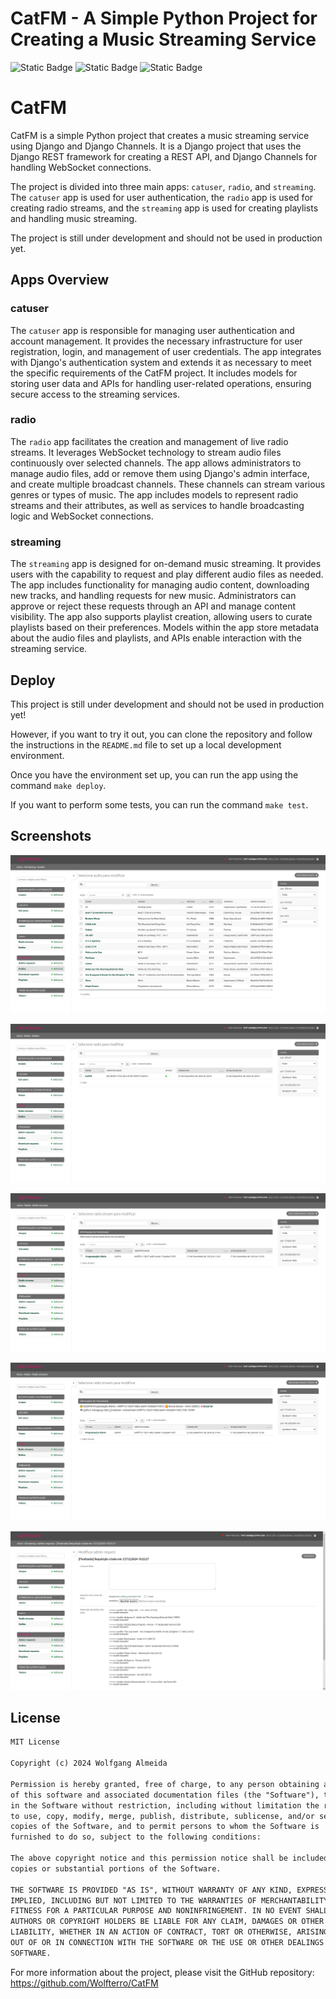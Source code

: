 # CatFM - A Simple Python Project for Creating a Music Streaming Service

![Static Badge](https://img.shields.io/badge/Python-3.9_%7C_3.10_%7C_3.11_%7C_3.12-blue)
![Static Badge](https://img.shields.io/badge/License-MIT_License-green)
![Static Badge](https://img.shields.io/badge/Coverage-50_%25-yellow)

# CatFM

CatFM is a simple Python project that creates a music streaming service using Django and Django Channels. It is a Django project that uses the Django REST framework for creating a REST API, and Django Channels for handling WebSocket connections.

The project is divided into three main apps: `catuser`, `radio`, and `streaming`. The `catuser` app is used for user authentication, the `radio` app is used for creating radio streams, and the `streaming` app is used for creating playlists and handling music streaming.

The project is still under development and should not be used in production yet.

## Apps Overview

### catuser

The `catuser` app is responsible for managing user authentication and account management. It provides the necessary infrastructure for user registration, login, and management of user credentials. The app integrates with Django's authentication system and extends it as necessary to meet the specific requirements of the CatFM project. It includes models for storing user data and APIs for handling user-related operations, ensuring secure access to the streaming services.

### radio

The `radio` app facilitates the creation and management of live radio streams. It leverages WebSocket technology to stream audio files continuously over selected channels. The app allows administrators to manage audio files, add or remove them using Django's admin interface, and create multiple broadcast channels. These channels can stream various genres or types of music. The app includes models to represent radio streams and their attributes, as well as services to handle broadcasting logic and WebSocket connections.

### streaming

The `streaming` app is designed for on-demand music streaming. It provides users with the capability to request and play different audio files as needed. The app includes functionality for managing audio content, downloading new tracks, and handling requests for new music. Administrators can approve or reject these requests through an API and manage content visibility. The app also supports playlist creation, allowing users to curate playlists based on their preferences. Models within the app store metadata about the audio files and playlists, and APIs enable interaction with the streaming service.

## Deploy

This project is still under development and should not be used in production yet!

However, if you want to try it out, you can clone the repository and follow the instructions in the `README.md` file to set up a local development environment.

Once you have the environment set up, you can run the app using the command `make deploy`.

If you want to perform some tests, you can run the command `make test`.

## Screenshots

![Audio Streaming](https://github.com/Wolfterro/CatFM/blob/master/docs/screenshots/screenshot01.png?raw=true)

![Radio List](https://github.com/Wolfterro/CatFM/blob/master/docs/screenshots/screenshot02.png?raw=true)

![Radio Stream List](https://github.com/Wolfterro/CatFM/blob/master/docs/screenshots/screenshot03.png?raw=true)

![Radio Broadcast Info](https://github.com/Wolfterro/CatFM/blob/master/docs/screenshots/screenshot04.png?raw=true)

![Admin Requests](https://github.com/Wolfterro/CatFM/blob/master/docs/screenshots/screenshot05.png?raw=true)

## License

```txt
MIT License

Copyright (c) 2024 Wolfgang Almeida

Permission is hereby granted, free of charge, to any person obtaining a copy
of this software and associated documentation files (the "Software"), to deal
in the Software without restriction, including without limitation the rights
to use, copy, modify, merge, publish, distribute, sublicense, and/or sell
copies of the Software, and to permit persons to whom the Software is
furnished to do so, subject to the following conditions:

The above copyright notice and this permission notice shall be included in all
copies or substantial portions of the Software.

THE SOFTWARE IS PROVIDED "AS IS", WITHOUT WARRANTY OF ANY KIND, EXPRESS OR
IMPLIED, INCLUDING BUT NOT LIMITED TO THE WARRANTIES OF MERCHANTABILITY,
FITNESS FOR A PARTICULAR PURPOSE AND NONINFRINGEMENT. IN NO EVENT SHALL THE
AUTHORS OR COPYRIGHT HOLDERS BE LIABLE FOR ANY CLAIM, DAMAGES OR OTHER
LIABILITY, WHETHER IN AN ACTION OF CONTRACT, TORT OR OTHERWISE, ARISING FROM,
OUT OF OR IN CONNECTION WITH THE SOFTWARE OR THE USE OR OTHER DEALINGS IN THE
SOFTWARE.

```

For more information about the project, please visit the GitHub repository: https://github.com/Wolfterro/CatFM